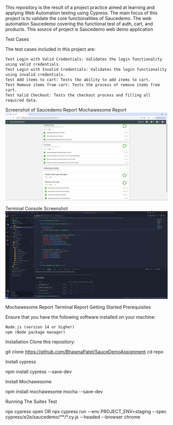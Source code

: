 This repository is the result of a project practice aimed at learning and applying Web Automation testing using Cypress. The main focus of this project is to validate the core functionalities of Saucedemo. The web automation Saucedemo covering the functional test of auth, cart, and products. This source of project is Saucedemo web demo application

Test Cases

The test cases included in this project are:

    Test Login with Valid Credentials: Validates the login functionality using valid credentials.
    Test Login with Invalid Credentials: Validates the login functionality using invalid credentials.
    Test Add items to cart: Tests the ability to add items to cart.
    Test Remove items from cart: Tests the process of remove items from cart.
    Test Valid Checkout: Tests the checkout process and filling all required data.

Screenshot of Saucedemo Report
Mochawesome Report
![img_3.png](img_3.png)

Terminal Console Screenshot
![img_4.png](img_4.png)


Mochawesome Report
Terminal Report
Getting Started
Prerequisites

Ensure that you have the following software installed on your machine:

    Node.js (version 14 or higher)
    npm (Node package manager)

Installation
Clone this repository:

git clone https://github.com/BhawnaPatel/SauceDemoAssignment
cd repo

Install cypress

npm install cypress --save-dev

Install Mochawesome

npm install mochawesome mocha --save-dev

Running The Suites Test

npx cypress open
OR
npx cypress run --env PROJECT_ENV=staging --spec cypress/e2e/saucedemo/**/*.cy.js --headed --browser chrome
